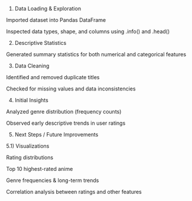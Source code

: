 1) Data Loading & Exploration

Imported dataset into Pandas DataFrame

Inspected data types, shape, and columns using .info() and .head()

2) Descriptive Statistics

Generated summary statistics for both numerical and categorical features

3) Data Cleaning

Identified and removed duplicate titles

Checked for missing values and data inconsistencies

4) Initial Insights

Analyzed genre distribution (frequency counts)

Observed early descriptive trends in user ratings

5) Next Steps / Future Improvements

5.1) Visualizations

Rating distributions

Top 10 highest-rated anime

Genre frequencies & long-term trends

Correlation analysis between ratings and other features
